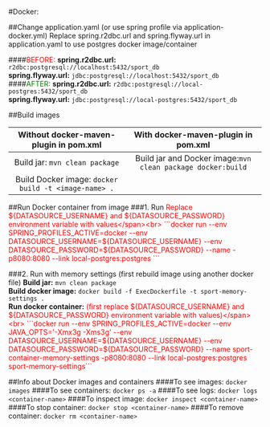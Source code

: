 #Docker:

##Change application.yaml (or use spring profile via application-docker.yml)
Replace spring.r2dbc.url and spring.flyway.url in application.yaml to use postgres docker image/container

####<span style="color:red">BEFORE:</span>
**spring.r2dbc.url:**
```r2dbc:postgresql://localhost:5432/sport_db```<br>
**spring.flyway.url:**
```jdbc:postgresql://localhost:5432/sport_db```
####<span style="color:green">AFTER:</span>
**spring.r2dbc.url:**
```r2dbc:postgresql://local-postgres:5432/sport_db```<br>
**spring.flyway.url:**
```jdbc:postgresql://local-postgres:5432/sport_db```

##Build images

|Without docker-maven-plugin in pom.xml| With docker-maven-plugin in pom.xml |
|:---:|:---:|
|Build jar: ```mvn clean package```| Build jar and Docker image:```mvn clean package docker:build``` |
|Build Docker image: ```docker build -t <image-name> .```||

##Run Docker container from image
###1. Run
<span style="color:red">Replace ${DATASOURCE_USERNAME} and ${DATASOURCE_PASSWORD} environment variable with values</span><br>
```docker run --env SPRING_PROFILES_ACTIVE=docker --env DATASOURCE_USERNAME=${DATASOURCE_USERNAME} --env DATASOURCE_PASSWORD=${DATASOURCE_PASSWORD} --name <container-name> -p8080:8080 --link local-postgres:postgres <image-name>```

###2. Run with memory settings (first rebuild image using another docker file)
**Build jar:** ```mvn clean package```<br>
**Build docker image:** ```docker build -f ExecDockerfile -t sport-memory-settings .```<br>
**Run docker container:**
<span style="color:red">(first replace ${DATASOURCE_USERNAME} and ${DATASOURCE_PASSWORD} environment variable with values)</span><br>
```docker run --env SPRING_PROFILES_ACTIVE=docker --env JAVA_OPTS='-Xmx3g -Xms3g' --env DATASOURCE_USERNAME=${DATASOURCE_USERNAME} --env DATASOURCE_PASSWORD=${DATASOURCE_PASSWORD} --name sport-container-memory-settings -p8080:8080 --link local-postgres:postgres sport-memory-settings```


##Info about Docker images and containers
####To see images:
```docker images```
####To see containers:
```docker ps -a```
####To see logs:
```docker logs <container-name>```
####To inspect image:
```docker inspect <container-name>```
####To stop container:
```docker stop <container-name>```
####To remove container:
```docker rm <container-name>```

